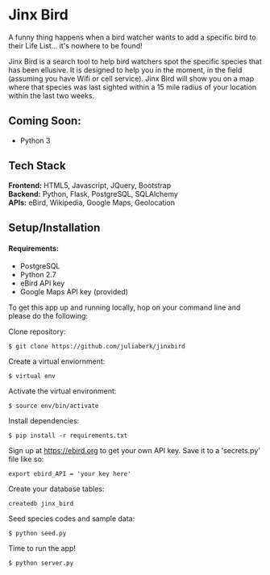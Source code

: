 # Jinx Bird

A funny thing happens when a bird watcher wants to add a specific bird to their Life List... it's nowhere to be found!

Jinx Bird is a search tool to help bird watchers spot the specific species that has been ellusive. It is designed to help you in the moment, in the field (assuming you have Wifi or cell service). Jinx Bird will show you on a map where that species was last sighted within a 15 mile radius of your location within the last two weeks.

## <a name=""></a>Coming Soon:
* Python 3

## Tech Stack
__Frontend:__  HTML5, Javascript, JQuery, Bootstrap </br>
__Backend:__  Python, Flask, PostgreSQL, SQLAlchemy </br>
__APIs:__ eBird, Wikipedia, Google Maps, Geolocation </br>

## Setup/Installation
#### Requirements:
- PostgreSQL
- Python 2.7
- eBird API key
- Google Maps API key (provided)

To get this app up and running locally, hop on your command line and please do the following:

Clone repository:
```
$ git clone https://github.com/juliaberk/jinxbird
```
Create a virtual enviornment:
```
$ virtual env
```
Activate the virtual environment:
```
$ source env/bin/activate
```
Install dependencies:
```
$ pip install -r requirements.txt
```
Sign up at https://ebird.org to get your own API key. Save it to a 'secrets.py' file like so:
```
export ebird_API = 'your key here'
```
Create your database tables:
```
createdb jinx_bird
```
Seed species codes and sample data:
```
$ python seed.py
```
Time to run the app!
```
$ python server.py
```
